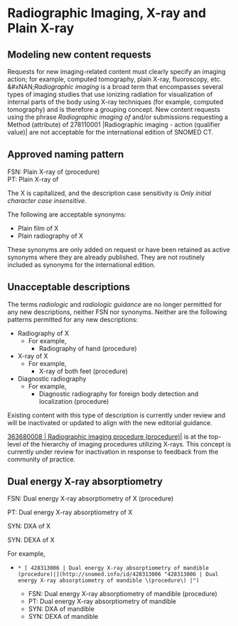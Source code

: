# Radiographic Imaging, X-ray and Plain X-ray

## Modeling new content requests

Requests for new imaging-related content must clearly specify an imaging action; for example, computed tomography, plain X-ray, fluoroscopy, etc.\
&#xNAN;_&#x52;adiographic imaging_ is a broad term that encompasses several types of imaging studies that use ionizing radiation for visualization of internal parts of the body using X-ray techniques (for example, computed tomography) and is therefore a grouping concept. New content requests using the phrase _Radiographic imaging of_ and/or submissions requesting a Method (attribute) of 278110001 |Radiographic imaging - action (qualifier value)| are not acceptable for the international edition of SNOMED CT.

## Approved naming pattern

FSN: Plain X-ray of (procedure)\
PT: Plain X-ray of

The X is capitalized, and the description case sensitivity is _Only initial character case insensitive_.

The following are acceptable synonyms:

* Plain film of X
* Plain radiography of X

These synonyms are only added on request or have been retained as active synonyms where they are already published. They are not routinely included as synonyms for the international edition.

## Unacceptable descriptions

The terms _radiologic_ and _radiologic guidance_ are no longer permitted for any new descriptions, neither FSN nor synonyms. Neither are the following patterns permitted for any new descriptions:

* Radiography of X
  * For example,
    * Radiography of hand (procedure)
* X-ray of X
  * For example,
    * X-ray of both feet (procedure)
* Diagnostic radiography
  * For example,
    * Diagnostic radiography for foreign body detection and localization (procedure)

Existing content with this type of description is currently under review and will be inactivated or updated to align with the new editorial guidance.

[363680008 | Radiographic imaging procedure (procedure)|](http://snomed.info/id/363680008) is at the top-level of the hierarchy of imaging procedures utilizing X-rays. This concept is currently under review for inactivation in response to feedback from the community of practice.

## Dual energy X-ray absorptiometry

FSN: Dual energy X-ray absorptiometry of X (procedure)

PT: Dual energy X-ray absorptiometry of X

SYN: DXA of X

SYN: DEXA of X

For example,

* ```
  * [ 428313006 | Dual energy X-ray absorptiometry of mandible (procedure)|](http://snomed.info/id/428313006 "428313006 | Dual energy X-ray absorptiometry of mandible \(procedure\) |")
  ```
  * FSN: Dual energy X-ray absorptiometry of mandible (procedure)
  * PT: Dual energy X-ray absorptiometry of mandible
  * SYN: DXA of mandible
  * SYN: DEXA of mandible
